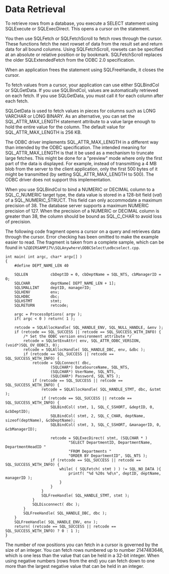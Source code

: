 <!-- loio3be204046c5f10148dd7eb7187101a02 -->

# Data Retrieval

To retrieve rows from a database, you execute a SELECT statement using SQLExecute or SQLExecDirect. This opens a cursor on the statement.

You then use SQLFetch or SQLFetchScroll to fetch rows through the cursor. These functions fetch the next rowset of data from the result set and return data for all bound columns. Using SQLFetchScroll, rowsets can be specified at an absolute or relative position or by bookmark. SQLFetchScroll replaces the older SQLExtendedFetch from the ODBC 2.0 specification.

When an application frees the statement using SQLFreeHandle, it closes the cursor.

To fetch values from a cursor, your application can use either SQLBindCol or SQLGetData. If you use SQLBindCol, values are automatically retrieved on each fetch. If you use SQLGetData, you must call it for each column after each fetch.

SQLGetData is used to fetch values in pieces for columns such as LONG VARCHAR or LONG BINARY. As an alternative, you can set the SQL\_ATTR\_MAX\_LENGTH statement attribute to a value large enough to hold the entire value for the column. The default value for SQL\_ATTR\_MAX\_LENGTH is 256 KB.

The ODBC driver implements SQL\_ATTR\_MAX\_LENGTH in a different way than intended by the ODBC specification. The intended meaning for SQL\_ATTR\_MAX\_LENGTH is that it be used as a mechanism to truncate large fetches. This might be done for a "preview" mode where only the first part of the data is displayed. For example, instead of transmitting a 4 MB blob from the server to the client application, only the first 500 bytes of it might be transmitted \(by setting SQL\_ATTR\_MAX\_LENGTH to 500\). The ODBC driver does not support this implementation.

When you use SQLBindCol to bind a NUMERIC or DECIMAL column to a SQL\_C\_NUMERIC target type, the data value is stored in a 128-bit field \(*val*\) of a SQL\_NUMERIC\_STRUCT. This field can only accommodate a maximum precision of 38. The database server supports a maximum NUMERIC precision of 127. When the precision of a NUMERIC or DECIMAL column is greater than 38, the column should be bound as SQL\_C\_CHAR to avoid loss of precision.

The following code fragment opens a cursor on a query and retrieves data through the cursor. Error checking has been omitted to make the example easier to read. The fragment is taken from a complete sample, which can be found in <code><i>%IQDIRSAMP17%</i>\SQLAnywhere\ODBCSelect\odbcselect.cpp</code>.

```
int main( int argc, char* argv[] )
{
    #define DEPT_NAME_LEN 40

    SQLLEN          cbDeptID = 0, cbDeptName = SQL_NTS, cbManagerID = 0;
    SQLCHAR         deptName[ DEPT_NAME_LEN + 1];
    SQLSMALLINT     deptID, managerID;
    SQLHENV         env;
    SQLHDBC         dbc;
    SQLHSTMT        stmt;
    SQLRETURN       retcode;

    argc = ProcessOptions( argv );
    if( argc < 0 ) return( 1 );

    retcode = SQLAllocHandle( SQL_HANDLE_ENV, SQL_NULL_HANDLE, &env );
    if (retcode == SQL_SUCCESS || retcode == SQL_SUCCESS_WITH_INFO) {
        /* Set the ODBC version environment attribute */
        retcode = SQLSetEnvAttr( env, SQL_ATTR_ODBC_VERSION, (void*)SQL_OV_ODBC3, 0);
        retcode = SQLAllocHandle( SQL_HANDLE_DBC, env, &dbc );
        if (retcode == SQL_SUCCESS || retcode == SQL_SUCCESS_WITH_INFO) {
            retcode = SQLConnect( dbc,
                    (SQLCHAR*) DataSourceName, SQL_NTS,
                    (SQLCHAR*) UserName, SQL_NTS,
                    (SQLCHAR*) Password, SQL_NTS );
            if (retcode == SQL_SUCCESS || retcode == SQL_SUCCESS_WITH_INFO) {
                retcode = SQLAllocHandle( SQL_HANDLE_STMT, dbc, &stmt );
                if (retcode == SQL_SUCCESS || retcode == SQL_SUCCESS_WITH_INFO) {
                    SQLBindCol( stmt, 1, SQL_C_SSHORT, &deptID, 0, &cbDeptID);
                    SQLBindCol( stmt, 2, SQL_C_CHAR, deptName, sizeof(deptName), &cbDeptName);
                    SQLBindCol( stmt, 3, SQL_C_SSHORT, &managerID, 0, &cbManagerID);

                    retcode = SQLExecDirect( stmt, (SQLCHAR * ) 
                            "SELECT DepartmentID, DepartmentName, DepartmentHeadID "
                            "FROM Departments "
                            "ORDER BY DepartmentID", SQL_NTS );
                    if (retcode == SQL_SUCCESS || retcode == SQL_SUCCESS_WITH_INFO) {
                        while( ( SQLFetch( stmt ) ) != SQL_NO_DATA ){
                            printf( "%d %20s %d\n", deptID, deptName, managerID );
                        }
                    }
                }
                SQLFreeHandle( SQL_HANDLE_STMT, stmt );
            }
            SQLDisconnect( dbc );
        }
        SQLFreeHandle( SQL_HANDLE_DBC, dbc );
    }
    SQLFreeHandle( SQL_HANDLE_ENV, env );
    return( (retcode == SQL_SUCCESS || retcode == SQL_SUCCESS_WITH_INFO) ? 0 : 1 );
}
```

The number of row positions you can fetch in a cursor is governed by the size of an integer. You can fetch rows numbered up to number 2147483646, which is one less than the value that can be held in a 32-bit integer. When using negative numbers \(rows from the end\) you can fetch down to one more than the largest negative value that can be held in an integer.

